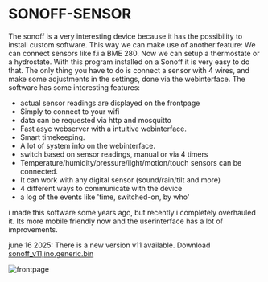 # SONOFF-SENSOR
The sonoff is a very interesting device because it has the possibility to install custom software. This way we can make use of another feature: We can connect sensors like f.i a BME 280. Now we can setup a thermostate or a hydrostate.  With this program installed on a Sonoff it is very easy to do that. 
The only thing you have to do is connect a sensor with 4 wires, and make some adjustments in the settings, done via the webinterface.
The software has some interesting features:
- actual sensor readings are displayed on the frontpage
- Simply to connect to your wifi
- data can be requested via http and mosquitto
- Fast asyc webserver with a intuitive webinterface.
- Smart timekeeping.
- A lot of system info on the webinterface.
- switch based on sensor readings, manual or via 4 timers 
- Temperature/humidity/pressure/light/motion/touch sensors can be connected.
- It can work with any digital sensor (sound/rain/tilt and more)
- 4 different ways to communicate with the device<br>
- a log of the events like 'time, switched-on, by who'<br>

i made this software some years ago, but recently i completely overhauled it. Its more mobile friendly now and the userinterface
has a lot of improvements.

june 16 2025: There is a new version v11 available.
Download [sonoff_v11,ino.generic.bin](https://github.com/patience4711/SONOFF-SENSOR/blob/main/sonoff-v11.ino.generic.bin)

![frontpage](https://github.com/user-attachments/assets/80ca500e-1aaa-4897-a1f6-de6520d11f89)


